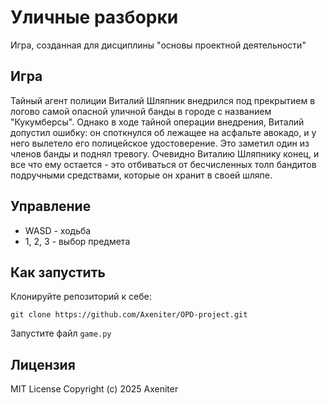 # Уличные разборки

Игра, созданная для дисциплины "основы проектной деятельности"
## Игра
Тайный агент полиции Виталий Шляпник внедрился под прекрытием в логово самой опасной уличной банды в городе с названием "Кукумберсы". Однако в ходе тайной операции внедрения, Виталий допустил ошибку: он споткнулся об лежащее на асфальте авокадо, и у него вылетело его полицейское удостоверение. Это заметил один из членов банды и поднял тревогу. Очевидно Виталию Шляпнику конец, и все что ему остается - это отбиваться от бесчисленных толп бандитов подручными средствами, которые он хранит в своей шляпе.
## Управление
- WASD - ходьба
- 1, 2, 3 - выбор предмета
## Как запустить
Клонируйте репозиторий к себе:
```
git clone https://github.com/Axeniter/OPD-project.git
```
Запустите файл `game.py`
## Лицензия
MIT License
Copyright (c) 2025 Axeniter